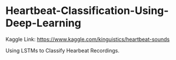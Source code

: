 # Heartbeat-Classification-Using-Deep-Learning
Kaggle Link: https://www.kaggle.com/kinguistics/heartbeat-sounds

Using LSTMs to Classify Hearbeat Recordings.
